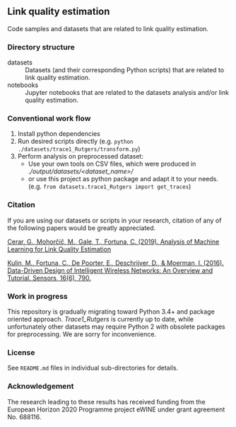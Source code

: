 ## Link quality estimation

Code samples and datasets that are related to link quality estimation.

### Directory structure

<dl>
  <dt>datasets</dt>
  <dd>Datasets (and their corresponding Python scripts) that are related to link quality estimation.</dd>

  <dt>notebooks</dt>
  <dd>Jupyter notebooks that are related to the datasets analysis and/or link quality estimation.</dd>
</dl>

### Conventional work flow
1. Install python dependencies
2. Run desired scripts directly (e.g. `python ./datasets/trace1_Rutgers/transform.py`)
3. Perform analysis on preprocessed dataset:
    - Use your own tools on CSV files, which were produced in *./output/datasets/<dataset_name>/*
    - or use this project as python package and adapt it to your needs. (e.g. `from datasets.trace1_Rutgers import get_traces`)

### Citation

If you are using our datasets or scripts in your research, citation of any of the following papers would be greatly appreciated.

[Cerar, G., Mohorčič, M., Gale, T., Fortuna, C. (2019). Analysis of Machine Learning for Link Quality Estimation](https://arxiv.org/abs/1812.08856)

[Kulin, M., Fortuna, C., De Poorter, E., Deschrijver, D., & Moerman, I. (2016). Data-Driven Design of Intelligent Wireless Networks: An Overview and Tutorial. Sensors, 16(6), 790.](http://www.mdpi.com/1424-8220/16/6/790/htm)

### Work in progress

This repository is gradually migrating toward Python 3.4+ and package oriented approach. *Trace1_Rutgers* is currently up to date, while unfortunately other datasets may require Python 2 with obsolete packages for preprocessing. We are sorry for inconvenience.

### License

See `README.md` files in individual sub-directories for details.

### Acknowledgement

The research leading to these results has received funding from the European Horizon 2020 Programme project eWINE under grant agreement No. 688116.
